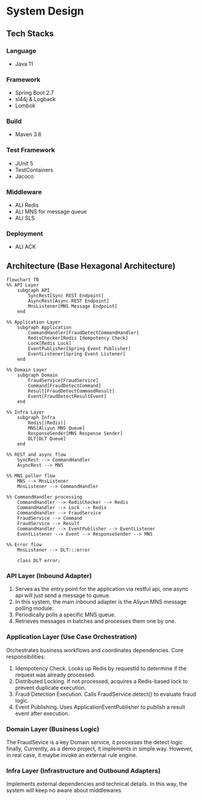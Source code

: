 # System Design

## Tech Stacks

### Language
- Java 11 
### Framework
- Spring Boot 2.7
- sl44j & Logback
- Lombok

### Build
- Maven 3.6

### Test Framework
- JUnit 5
- TestContainers
- Jacoco

### Middleware
- ALI Redis
- ALI MNS for message queue
- ALI SLS


### Deployment
- ALI ACK

## Architecture (Base Hexagonal Architecture)

```mermaid
flowchart TB
%% API Layer
    subgraph API
        SyncRest[Sync REST Endpoint]
        AsyncRest[Async REST Endpoint]
        MnsListener[MNS Message Endpoint]
    end

%% Application Layer
    subgraph Application
        CommandHandler[FraudDetectCommandHandler]
        RedisChecker[Redis Idempotency Check]
        Lock[Redis Lock]
        EventPublisher[Spring Event Publisher]
        EventListener[Spring Event Listener]
    end

%% Domain Layer
    subgraph Domain
        FraudService[FraudService]
        Command[FraudDetectCommand]
        Result[FraudDetectCommandResult]
        Event[FraudDetectResultEvent]
    end

%% Infra Layer
    subgraph Infra
        Redis[(Redis)]
        MNS[Aliyun MNS Queue]
        ResponseSender[MNS Response Sender]
        DLT[DLT Queue]
    end

%% REST and async flow
    SyncRest --> CommandHandler
    AsyncRest --> MNS

%% MNS poller flow
    MNS --> MnsListener
    MnsListener --> CommandHandler

%% CommandHandler processing
    CommandHandler --> RedisChecker --> Redis
    CommandHandler --> Lock --> Redis
    CommandHandler --> FraudService
    FraudService --> Command
    FraudService --> Result
    CommandHandler --> EventPublisher --> EventListener
    EventListener --> Event --> ResponseSender --> MNS

%% Error flow
    MnsListener --> DLT:::error

    class DLT error;

 ```

### API Layer (Inbound Adapter)
1.	Serves as the entry point for the application via restful api, one async api will just send a message to queue.
2.	In this system, the main inbound adapter is the Aliyun MNS message polling module:
3.	Periodically polls a specific MNS queue.
4.	Retrieves messages in batches and processes them one by one.

### Application Layer (Use Case Orchestration)
Orchestrates business workflows and coordinates dependencies. Core responsibilities:
1.	Idempotency Check. Looks up Redis by requestId to determine if the request was already processed.
2.	Distributed Locking. If not processed, acquires a Redis-based lock to prevent duplicate execution.
3.	Fraud Detection Execution. Calls FraudService.detect() to evaluate fraud logic.
4.	Event Publishing. Uses ApplicationEventPublisher to publish a result event after execution.

### Domain Layer (Business Logic)
The FraudSevice is a key Domain service, it processes the detect logic finally, 
Currently, as a demo project, it implements in simple way. However, in real case, it maybe invoke an external rule engine.


### Infra Layer (Infrastructure and Outbound Adapters)
Implements external dependencies and technical details. In this way, the system will keep no aware about middlewares